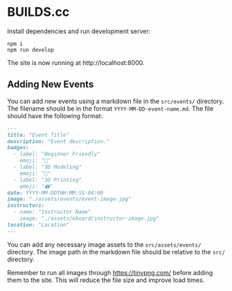 # BUILDS.cc

Install dependencies and run development server:

```shell
npm i
npm run develop
```

The site is now running at http://localhost:8000.

## Adding New Events

You can add new events using a markdown file in the `src/events/` directory. The filename should be in the format `YYYY-MM-DD-event-name.md`. The file should have the following format:

```markdown
---
title: "Event Title"
description: "Event description."
badges:
  - label: "Beginner Friendly"
    emoji: "👶"
  - label: "3D Modeling"
    emoji: "📐"
  - label: "3D Printing"
    emoji: "🖨️"
date: YYYY-MM-DDTHH:MM:SS-04:00
image: "./assets/events/event-image.jpg"
instructors:
  - name: "Instructor Name"
    image: "./assets/eboard/instructor-image.jpg"
location: "Location"
---
```

You can add any necessary image assets to the `src/assets/events/` directory. The image path in the markdown file should be relative to the `src/` directory.

Remember to run all images through https://tinypng.com/ before adding them to the site. This will reduce the file size and improve load times.